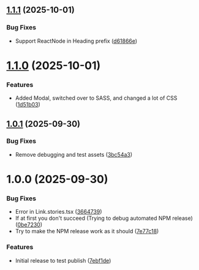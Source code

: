 ## [1.1.1](https://github.com/schjetne/ohs-react-components/compare/v1.1.0...v1.1.1) (2025-10-01)


### Bug Fixes

* Support ReactNode in Heading prefix ([d61866e](https://github.com/schjetne/ohs-react-components/commit/d61866e8f0b542d1b563d619efe26dacfe85816c))

# [1.1.0](https://github.com/schjetne/ohs-react-components/compare/v1.0.1...v1.1.0) (2025-10-01)


### Features

* Added Modal, switched over to SASS, and changed a lot of CSS ([1d51b03](https://github.com/schjetne/ohs-react-components/commit/1d51b0309bfb69ad7a615d2db9b08235115d9a15))

## [1.0.1](https://github.com/schjetne/ohs-react-components/compare/v1.0.0...v1.0.1) (2025-09-30)


### Bug Fixes

* Remove debugging and test assets ([3bc54a3](https://github.com/schjetne/ohs-react-components/commit/3bc54a327af38f62f5195044a420e81aa660ba2e))

# 1.0.0 (2025-09-30)


### Bug Fixes

* Error in Link.stories.tsx ([3664739](https://github.com/schjetne/ohs-react-components/commit/3664739ac270f797ce08eef2293f8d5a50a97b7d))
* If at first you don't succeed (Trying to debug automated NPM release) ([0be7230](https://github.com/schjetne/ohs-react-components/commit/0be7230802971997631ea97f903d554acfe77320))
* Try to make the NPM release work as it should ([7e77c18](https://github.com/schjetne/ohs-react-components/commit/7e77c18d161c690e0e49cc7e2710eff49675f600))


### Features

* Initial release to test publish ([7ebf1de](https://github.com/schjetne/ohs-react-components/commit/7ebf1de02a437ec01c277d30f5564556cb5b0de5))
